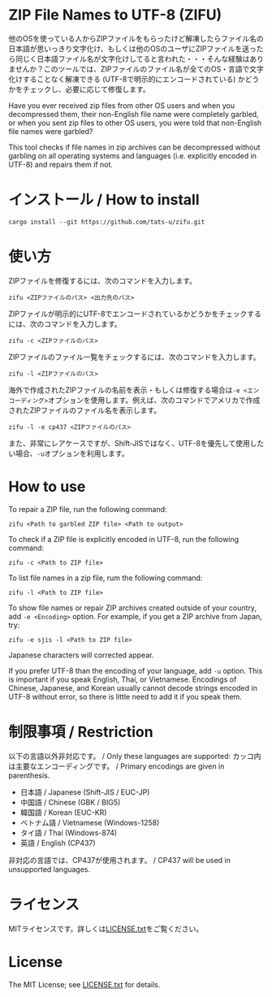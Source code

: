 # **ZI**P **F**ile Names to **U**TF-8 (ZIFU)

他のOSを使っている人からZIPファイルをもらったけど解凍したらファイル名の日本語が思いっきり文字化け、もしくは他のOSのユーザにZIPファイルを送ったら同じく日本語ファイル名が文字化けしてると言われた・・・そんな経験はありませんか？このツールでは、ZIPファイルのファイル名が全てのOS・言語で文字化けすることなく解凍できる (UTF-8で明示的にエンコードされている) かどうかをチェックし、必要に応じて修復します。

Have you ever received zip files from other OS users and when you decompressed them, their non-English file name were completely garbled, or when you sent zip files to other OS users, you were told that non-English file names were garbled?


This tool checks if file names in zip archives can be decompressed without garbling on all operating systems and languages (i.e. explicitly encoded in UTF-8) and repairs them if not.
# インストール / How to install

```
cargo install --git https://github.com/tats-u/zifu.git
```

# 使い方

ZIPファイルを修復するには、次のコマンドを入力します。

```
zifu <ZIPファイルのパス> <出力先のパス>
```

ZIPファイルが明示的にUTF-8でエンコードされているかどうかをチェックするには、次のコマンドを入力します。

```
zifu -c <ZIPファイルのパス>
```

ZIPファイルのファイル一覧をチェックするには、次のコマンドを入力します。

```
zifu -l <ZIPファイルのパス>
```

海外で作成されたZIPファイルの名前を表示・もしくは修復する場合は`-e <エンコーディング>`オプションを使用します。例えば、次のコマンドでアメリカで作成されたZIPファイルのファイル名を表示します。

```
zifu -l -e cp437 <ZIPファイルのパス>
``` 

また、非常にレアケースですが、Shift-JISではなく、UTF-8を優先して使用したい場合、`-u`オプションを利用します。

# How to use

To repair a ZIP file, run the following command:

```
zifu <Path to garbled ZIP file> <Path to output>
```

To check if a ZIP file is explicitly encoded in UTF-8, run the following command:

```
zifu -c <Path to ZIP file>
```

To list file names in a zip file, rum the following command:

```
zifu -l <Path to ZIP file>
```

To show file names or repair ZIP archives created outside of your country, add `-e <Encoding>` option.  For example, if you get a ZIP archive from Japan, try:

```
zifu -e sjis -l <Path to ZIP file>
```

Japanese characters will corrected appear.

If you prefer UTF-8 than the encoding of your language, add `-u` option.  This is important if you speak English, Thai, or Vietnamese.  Encodings of Chinese, Japanese, and Korean usually cannot decode strings encoded in UTF-8 without error, so there is little need to add it if you speak them.

# 制限事項 / Restriction

以下の言語以外非対応です。 / Only these languages are supported:
カッコ内は主要なエンコーディングです。 / Primary encodings are given in parenthesis.

- 日本語 / Japanese (Shift-JIS / EUC-JP)
- 中国語 / Chinese (GBK / BIG5)
- 韓国語 / Korean (EUC-KR)
- ベトナム語 / Vietnamese (Windows-1258)
- タイ語 / Thai (Windows-874)
- 英語 / English (CP437)

非対応の言語では、CP437が使用されます。 / CP437 will be used in unsupported languages.

# ライセンス

MITライセンスです。詳しくは[LICENSE.txt](LICENSE.txt)をご覧ください。

# License

The MIT License; see [LICENSE.txt](LICENSE.txt) for details.